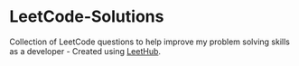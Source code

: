 # LeetCode-Solutions
Collection of LeetCode questions to help improve my problem solving skills as a developer - Created using [LeetHub](https://github.com/QasimWani/LeetHub).
